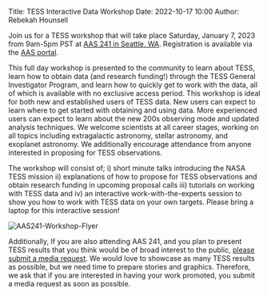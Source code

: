 Title: TESS Interactive Data Workshop
Date: 2022-10-17 10:00
Author: Rebekah Hounsell

Join us for a TESS workshop that will take place Saturday, January 7, 2023 from 9am-5pm PST at [AAS 241 in Seattle, WA](https://aas.org/meetings/aas241). Registration is available via the [AAS portal](https://aas.org/meetings/aas241/registration).

This full day workshop is presented to the community to learn about TESS, learn how to obtain data (and research funding!) through the TESS General Investigator Program, and learn how to quickly get to work with the data, all of which is available with no exclusive access period. This workshop is ideal for both new and established users of TESS data. New users can expect to learn where to get started with obtaining and using data. More experienced users can expect to learn about the new 200s observing mode and updated analysis techniques. We welcome scientists at all career stages, working on all topics including extragalactic astronomy, stellar astronomy, and exoplanet astronomy. We additionally encourage attendance from anyone interested in proposing for TESS observations.

The workshop will consist of; i) short minute talks introducing the NASA TESS mission ii) explanations of how to propose for TESS observations and obtain research funding in upcoming proposal calls iii) tutorials on working with TESS data and iv) an interactive work-with-the-experts session to show you how to work with TESS data on your own targets. Please bring a laptop for this interactive session!

![AAS241-Workshop-Flyer](images/AAS241-TESSWorkshop-Flyer.png)

Additionally, If you are also attending AAS 241, and you plan to present TESS results that you think would be of broad interest to the public, [please submit a media request](https://heasarc.gsfc.nasa.gov/docs/tess/media.html). We would love to showcase as many TESS results as possible, but we need time to prepare stories and graphics. Therefore, we ask that if you are interested in having your work promoted, you submit a media request as soon as possible.
